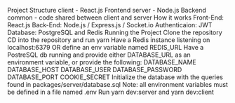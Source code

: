 Project Structure
client - React.js Frontend
server - Node.js Backend
common - code shared between client and server
How it works
Front-End: React.js
Back-End: Node.js / Express.js / Socket.io
Authenticaion: JWT
Database: PostgreSQL and Redis
Running the Project
Clone the repository
CD into the repository and run yarn
Have a Redis instance listening on localhost:6379 OR define an env variable named REDIS_URL
Have a PostreSQL db running and provide either DATABASE_URL as an environment variable, or provide the following:
DATABASE_NAME
DATABASE_HOST
DATABASE_USER
DATABASE_PASSWORD
DATABASE_PORT
COOKIE_SECRET
Initialize the database with the queries found in packages/server/database.sql
Note: all environment variables must be defined in a file named .env
Run yarn dev:server and yarn dev:client
